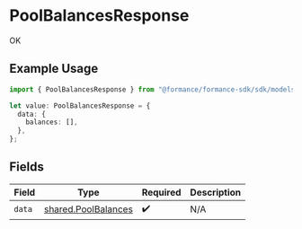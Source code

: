 # PoolBalancesResponse

OK

## Example Usage

```typescript
import { PoolBalancesResponse } from "@formance/formance-sdk/sdk/models/shared";

let value: PoolBalancesResponse = {
  data: {
    balances: [],
  },
};
```

## Fields

| Field                                                             | Type                                                              | Required                                                          | Description                                                       |
| ----------------------------------------------------------------- | ----------------------------------------------------------------- | ----------------------------------------------------------------- | ----------------------------------------------------------------- |
| `data`                                                            | [shared.PoolBalances](../../../sdk/models/shared/poolbalances.md) | :heavy_check_mark:                                                | N/A                                                               |